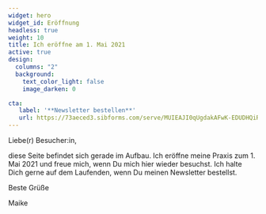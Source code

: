 ```yaml
---
widget: hero
widget_id: Eröffnung
headless: true
weight: 10
title: Ich eröffne am 1. Mai 2021
active: true
design:
  columns: "2"
  background:
    text_color_light: false
    image_darken: 0

cta:
   label: '**Newsletter bestellen**'
   url: https://73aeced3.sibforms.com/serve/MUIEAJI0qUgdakAFwK-EDUDHQiR84XQfhxx0-rwE21d-OOdVyRrCfJaVrXrWz-bULweFv_c9tXnuqF6KyY5oAwtwRQk7Qd800c-txIIiHEDyDLpz1sS8kaw585mehrLatmNQSq6cVk1blj4Py-vZkLpL-jEzy_WUuCVgo-IkdMwSnHA_vWpUyM5eSyL5w-5Jn4KgEBLjjg3QVVM1
---
```

Liebe(r) Besucher:in,

diese Seite befindet sich gerade im Aufbau. Ich eröffne meine Praxis zum 1. Mai 2021 und freue mich, wenn Du mich hier wieder besuchst. Ich halte Dich gerne auf dem Laufenden, wenn Du meinen Newsletter bestellst.

Beste Grüße

Maike



